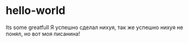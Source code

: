 # hello-world
Its some greatfull
Я успешно сделал нихуя, так же успешно нихуя не понял, но вот моя писанина!
